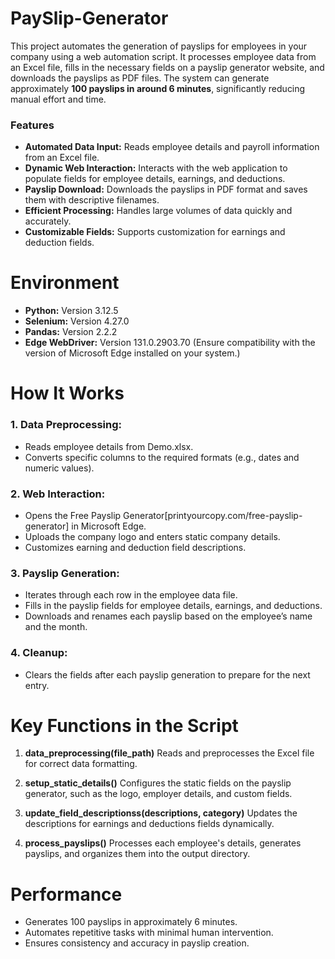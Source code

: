 # PaySlip-Generator
This project automates the generation of payslips for employees in your company using a web automation script. It processes employee data from an Excel file, fills in the necessary fields on a payslip generator website, and downloads the payslips as PDF files. The system can generate approximately **100 payslips in around 6 minutes**, significantly reducing manual effort and time.
### Features
 - **Automated Data Input:** Reads employee details and payroll information from an Excel file.
 - **Dynamic Web Interaction:** Interacts with the web application to populate fields for employee details, earnings, and deductions.
 - **Payslip Download:** Downloads the payslips in PDF format and saves them with descriptive filenames.
 - **Efficient Processing:** Handles large volumes of data quickly and accurately.
 - **Customizable Fields:** Supports customization for earnings and deduction fields.
# Environment
 - **Python:** Version 3.12.5
 - **Selenium:** Version 4.27.0
 - **Pandas:** Version 2.2.2
 - **Edge WebDriver:** Version 131.0.2903.70 (Ensure compatibility with the version of Microsoft Edge installed on your system.)
# How It Works
### 1. Data Preprocessing:
 - Reads employee details from Demo.xlsx.
 - Converts specific columns to the required formats (e.g., dates and numeric values).
### 2. Web Interaction:
 - Opens the Free Payslip Generator[printyourcopy.com/free-payslip-generator] in Microsoft Edge.
 - Uploads the company logo and enters static company details.
 - Customizes earning and deduction field descriptions.

### 3. Payslip Generation:
 - Iterates through each row in the employee data file.
 - Fills in the payslip fields for employee details, earnings, and deductions.
 - Downloads and renames each payslip based on the employee’s name and the month.
### 4. Cleanup:
 - Clears the fields after each payslip generation to prepare for the next entry.
# Key Functions in the Script
  1. **data_preprocessing(file_path)**
     Reads and preprocesses the Excel file for correct data formatting.

  2. **setup_static_details()**
     Configures the static fields on the payslip generator, such as the logo, employer details, and custom fields.

  3. **update_field_descriptionss(descriptions, category)**
     Updates the descriptions for earnings and deductions fields dynamically.
  4. **process_payslips()**
     Processes each employee's details, generates payslips, and organizes them into the output directory.
# Performance
 - Generates 100 payslips in approximately 6 minutes.
 - Automates repetitive tasks with minimal human intervention.
 - Ensures consistency and accuracy in payslip creation.
